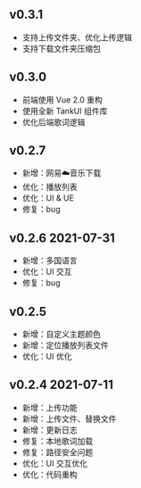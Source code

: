 ## v0.3.1

- 支持上传文件夹、优化上传逻辑
- 支持下载文件夹压缩包

## v0.3.0

- 前端使用 Vue 2.0 重构
- 使用全新 TankUI 组件库
- 优化后端歌词逻辑

## v0.2.7

- 新增：网易☁️音乐下载
- 优化：播放列表
- 优化：UI & UE
- 修复：bug

## v0.2.6 2021-07-31

- 新增：多国语言
- 优化：UI 交互
- 修复：bug

## v0.2.5

- 新增：自定义主题颜色
- 新增：定位播放列表文件
- 优化：UI 优化

## v0.2.4 2021-07-11

- 新增：上传功能
- 新增：上传文件、替换文件
- 新增：更新日志
- 修复：本地歌词加载
- 修复：路径安全问题
- 优化：UI 交互优化
- 优化：代码重构
